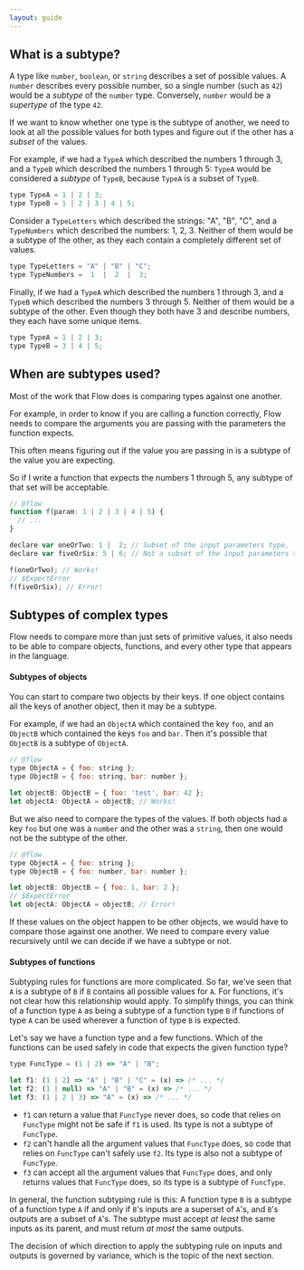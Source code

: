 ```yaml
---
layout: guide
---
```


## What is a subtype? <a class="toc" id="toc-what-is-a-subtype" href="#toc-what-is-a-subtype"></a>

A type like `number`, `boolean`, or `string` describes a set of possible
values. A `number` describes every possible number, so a single number
(such as `42`) would be a *subtype* of the `number` type. Conversely, `number`
would be a *supertype* of the type `42`.

If we want to know whether one type is the subtype of another, we need to look at
all the possible values for both types and figure out if the other has a
_subset_ of the values.

For example, if we had a `TypeA` which described the numbers 1 through 3, and
a `TypeB` which described the numbers 1 through 5: `TypeA` would be considered
a _subtype_ of `TypeB`, because `TypeA` is a subset of `TypeB`.

```js
type TypeA = 1 | 2 | 3;
type TypeB = 1 | 2 | 3 | 4 | 5;
```

Consider a `TypeLetters` which described the strings: "A", "B", "C", and a
`TypeNumbers` which described the numbers: 1, 2, 3. Neither of them would
be a subtype of the other, as they each contain a completely different set of
values.

```js
type TypeLetters = "A" | "B" | "C";
type TypeNumbers =  1  |  2  |  3;
```

Finally, if we had a `TypeA` which described the numbers 1 through 3, and a
`TypeB` which described the numbers 3 through 5. Neither of them would be a
subtype of the other. Even though they both have 3 and describe numbers, they
each have some unique items.

```js
type TypeA = 1 | 2 | 3;
type TypeB = 3 | 4 | 5;
```

## When are subtypes used? <a class="toc" id="toc-when-are-subtypes-used" href="#toc-when-are-subtypes-used"></a>

Most of the work that Flow does is comparing types against one another.

For example, in order to know if you are calling a function correctly, Flow
needs to compare the arguments you are passing with the parameters the
function expects.

This often means figuring out if the value you are passing in is a subtype of
the value you are expecting.

So if I write a function that expects the numbers 1 through 5, any subtype of
that set will be acceptable.

```js
// @flow
function f(param: 1 | 2 | 3 | 4 | 5) {
  // ...
}

declare var oneOrTwo: 1 |  2; // Subset of the input parameters type.
declare var fiveOrSix: 5 | 6; // Not a subset of the input parameters type.

f(oneOrTwo); // Works!
// $ExpectError
f(fiveOrSix); // Error!
```

## Subtypes of complex types <a class="toc" id="toc-subtypes-of-complex-types" href="#toc-subtypes-of-complex-types"></a>

Flow needs to compare more than just sets of primitive values, it also needs to
be able to compare objects, functions, and every other type that appears in the
language.

#### Subtypes of objects <a class="toc" id="toc-subtypes-of-objects" href="#toc-subtypes-of-objects"></a>

You can start to compare two objects by their keys. If one object contains all
the keys of another object, then it may be a subtype.

For example, if we had an `ObjectA` which contained the key `foo`, and an
`ObjectB` which contained the keys `foo` and `bar`. Then it's possible that
`ObjectB` is a subtype of `ObjectA`.

```js
// @flow
type ObjectA = { foo: string };
type ObjectB = { foo: string, bar: number };

let objectB: ObjectB = { foo: 'test', bar: 42 };
let objectA: ObjectA = objectB; // Works!
```

But we also need to compare the types of the values. If both objects had a key
`foo` but one was a `number` and the other was a `string`, then one would not
be the subtype of the other.

```js
// @flow
type ObjectA = { foo: string };
type ObjectB = { foo: number, bar: number };

let objectB: ObjectB = { foo: 1, bar: 2 };
// $ExpectError
let objectA: ObjectA = objectB; // Error!
```

If these values on the object happen to be other objects, we would have to
compare those against one another. We need to compare every value
recursively until we can decide if we have a subtype or not.

#### Subtypes of functions <a class="toc" id="toc-subtypes-of-functions" href="#toc-subtypes-of-functions"></a>

Subtyping rules for functions are more complicated. So far, we've seen that `A`
is a subtype of `B` if `B` contains all possible values for `A`. For functions,
it's not clear how this relationship would apply. To simplify things, you can think
of a function type `A` as being a subtype of a function type `B` if functions of type
`A` can be used wherever a function of type `B` is expected.

Let's say we have a function type and a few functions. Which of the functions can
be used safely in code that expects the given function type?

```js
type FuncType = (1 | 2) => "A" | "B";

let f1: (1 | 2) => "A" | "B" | "C" = (x) => /* ... */
let f2: (1 | null) => "A" | "B" = (x) => /* ... */
let f3: (1 | 2 | 3) => "A" = (x) => /* ... */
```

- `f1` can return a value that `FuncType` never does, so code that relies on `FuncType`
might not be safe if `f1` is used. Its type is not a subtype of `FuncType`.
- `f2` can't handle all the argument values that `FuncType` does, so code that relies on
`FuncType` can't safely use `f2`. Its type is also not a subtype of `FuncType`.
- `f3` can accept all the argument values that `FuncType` does, and only returns
values that `FuncType` does, so its type is a subtype of `FuncType`.

In general, the function subtyping rule is this: A function type `B` is a subtype
of a function type `A` if and only if `B`'s inputs are a superset of `A`'s, and `B`'s outputs
are a subset of `A`'s. The subtype must accept _at least_ the same inputs as its parent,
and must return _at most_ the same outputs.

The decision of which direction to apply the subtyping rule on inputs and outputs is
governed by variance, which is the topic of the next section.

